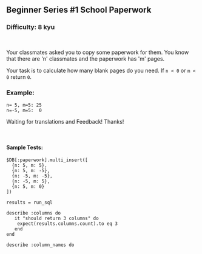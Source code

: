 ## Beginner Series #1 School Paperwork
### Difficulty: 8 kyu

<br>

<p>Your classmates asked you to copy some paperwork for them. You know that there are 'n' classmates and the paperwork has 'm' pages.</p>
<p>Your task is to calculate how many blank pages do you need. If <code>n &lt; 0</code> or <code>m &lt; 0</code> return <code>0</code>.</p>
<h3 id="example">Example:</h3>
<pre><code>n= 5, m=5: 25
n=-5, m=5:  0
</code></pre>
<p>Waiting for translations and Feedback! Thanks!</p>


<br>

#### Sample Tests:

```
$DB[:paperwork].multi_insert([
  {n: 5, m: 5},
  {n: 5, m: -5},
  {n: -5, m: -5},
  {n: -5, m: 5},
  {n: 5, m: 0}
])
​
results = run_sql
​
describe :columns do
   it "should return 3 columns" do
    expect(results.columns.count).to eq 3
   end
end
​
describe :column_names do
```